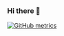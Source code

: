 ### Hi there 👋

[![GitHub metrics](https://metrics.lecoq.io/DamianSkrzypczak)](https://github.com/lowlighter/metrics)
<!-- 
[![Contribution Stats](https://github-contribution-stats.vercel.app/api/?username=damianskrzypczak)](https://github.com/LordDashMe/github-contribution-stats/)

<!--
**DamianSkrzypczak/damianskrzypczak** is a ✨ _special_ ✨ repository because its `README.md` (this file) appears on your GitHub profile.

Here are some ideas to get you started:

- 🔭 I’m currently working on ...
- 🌱 I’m currently learning ...
- 👯 I’m looking to collaborate on ...
- 🤔 I’m looking for help with ...
- 💬 Ask me about ...
- 📫 How to reach me: ...
- 😄 Pronouns: ...
- ⚡ Fun fact: ...
-->
